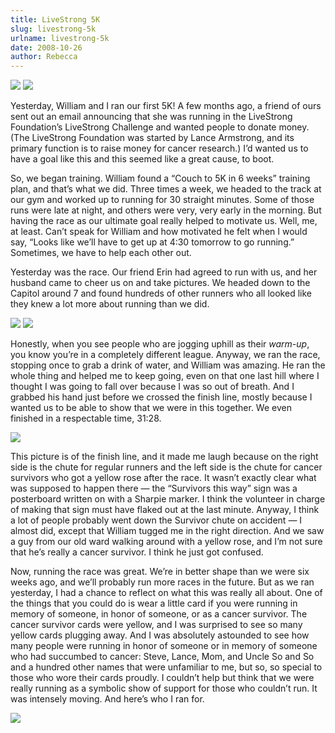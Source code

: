 ```yaml
---
title: LiveStrong 5K
slug: livestrong-5k
urlname: livestrong-5k
date: 2008-10-26
author: Rebecca
---
```

<img src="{static}/images/2008-10-25-5k-01.jpg" class="img-fluid">

<img src="{static}/images/2008-10-25-5k-02.jpg" class="img-fluid">

Yesterday, William and I ran our first 5K! A few months ago, a friend of ours
sent out an email announcing that she was running in the LiveStrong
Foundation&#x02bc;s LiveStrong Challenge and wanted people to donate money. (The
LiveStrong Foundation was started by Lance Armstrong, and its primary function
is to raise money for cancer research.) I&#x02bc;d wanted us to have a goal like
this and this seemed like a great cause, to boot.

So, we began training. William found a &ldquo;Couch to 5K in 6 weeks&rdquo;
training plan, and that&#x02bc;s what we did. Three times a week, we headed to
the track at our gym and worked up to running for 30 straight minutes. Some of
those runs were late at night, and others were very, very early in the morning.
But having the race as our ultimate goal really helped to motivate us. Well, me,
at least. Can&#x02bc;t speak for William and how motivated he felt when I would
say, &ldquo;Looks like we&#x02bc;ll have to get up at 4:30 tomorrow to go
running.&rdquo; Sometimes, we have to help each other out.

Yesterday was the race. Our friend Erin had agreed to run with us, and her
husband came to cheer us on and take pictures. We headed down to the Capitol
around 7 and found hundreds of other runners who all looked like they knew a lot
more about running than we did.

<img src="{static}/images/2008-10-25-5k-03.jpg" class="img-fluid">

<img src="{static}/images/2008-10-25-5k-04.jpg" class="img-fluid">

Honestly, when you see people who are jogging uphill as their *warm-up*, you
know you&#x02bc;re in a completely different league. Anyway, we ran the race,
stopping once to grab a drink of water, and William was amazing. He ran the
whole thing and helped me to keep going, even on that one last hill where I
thought I was going to fall over because I was so out of breath. And I grabbed
his hand just before we crossed the finish line, mostly because I wanted us to
be able to show that we were in this together. We even finished in a respectable
time, 31:28.

<img src="{static}/images/2008-10-25-5k-05.jpg" class="img-fluid">

This picture is of the finish line, and it made me laugh because on the right
side is the chute for regular runners and the left side is the chute for cancer
survivors who got a yellow rose after the race. It wasn&#x02bc;t exactly clear
what was supposed to happen there &mdash; the &ldquo;Survivors this way&rdquo;
sign was a posterboard written on with a Sharpie marker. I think the volunteer
in charge of making that sign must have flaked out at the last minute. Anyway, I
think a lot of people probably went down the Survivor chute on accident &mdash;
I almost did, except that William tugged me in the right direction. And we saw a
guy from our old ward walking around with a yellow rose, and I&#x02bc;m not sure
that he&#x02bc;s really a cancer survivor. I think he just got confused.

Now, running the race was great. We&#x02bc;re in better shape than we were six
weeks ago, and we&#x02bc;ll probably run more races in the future. But as we ran
yesterday, I had a chance to reflect on what this was really all about. One of
the things that you could do is wear a little card if you were running in memory
of someone, in honor of someone, or as a cancer survivor. The cancer survivor
cards were yellow, and I was surprised to see so many yellow cards plugging
away. And I was absolutely astounded to see how many people were running in
honor of someone or in memory of someone who had succumbed to cancer: Steve,
Lance, Mom, and Uncle So and So and a hundred other names that were unfamiliar
to me, but so, so special to those who wore their cards proudly. I
couldn&#x02bc;t help but think that we were really running as a symbolic show of
support for those who couldn&#x02bc;t run. It was intensely moving. And
here&#x02bc;s who I ran for.

<img src="{static}/images/2008-10-25-5k-06.jpg" class="img-fluid">
